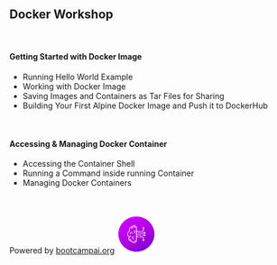<br>

## Docker Workshop
<br>

#### Getting Started with Docker Image
<ul>
<li>Running Hello World Example </li>
<li>Working with Docker Image </li>
<li>Saving Images and Containers as Tar Files for Sharing </li>
<li>Building Your First Alpine Docker Image and Push it to DockerHub</li>
</ul>

<br>

#### Accessing & Managing Docker Container
<ul>
<li>Accessing the Container Shell</li>
<li>Running a Command inside running Container</li>
<li>Managing Docker Containers</li>
</ul>


<br><br>
Powered by [bootcampai.org](https://bootcampai.org)
<a href="https://www.bootcampai.org/">
    <img src="./outputlogo.png" style="width: 70px">
</a>




